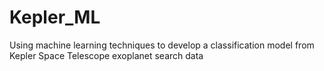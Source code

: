 # Kepler_ML
Using machine learning techniques to develop a classification model from Kepler Space Telescope exoplanet search data
